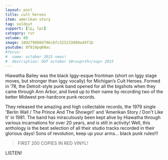 ```yaml
---
layout: post
title: cult heroes
item: amerikan story
tag: soldout
support: [lp, lpc]
category: rur
volume: 80
image: 109279080d796c8fc325233809ad4f1b
youtube: 8f819pqKNac
#focus:
#  name: october 2015 news!
#  description: OUT october 10<sup>th</sup> 2015
---
```


Hiawatha Bailey was the black Iggy-esque frontman (short on Iggy stage moves, but stronger than Iggy vocally) for Michigan’s Cult Heroes. Formed in ’78, the Detroit-style punk band opened for all the bigshots when they came through Ann Arbor, and lived up to their name by recording two of the better Midwest pre-hardcore punk records.

They released the amazing and high collectable records, the 1979 single 'Berlin Wall / The Prince And The Showgirl' and 'Amerikan Story / Don't Like It' in 1981. The band has miraculously been kept alive by Hiawatha through various incarnations for over 20 years, and is still in activity! Well, this anthology is the best selection of all their studio tracks recorded in their glorious days! Sons of revolution, keep up your arms... black punk rules!!!

> FIRST 200 COPIES IN <span class="red">RED</span> VINYL!

LISTEN!
